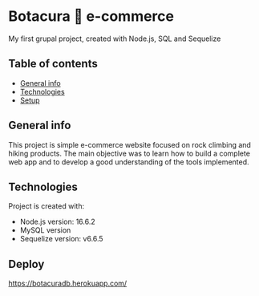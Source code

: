 # Botacura :mount_fuji: e-commerce

My first grupal project, created with Node.js, SQL and Sequelize

## Table of contents
* [General info](#general-info)
* [Technologies](#technologies)
* [Setup](#setup)

## General info
This project is simple e-commerce website focused on rock climbing and hiking products. The main objective
was to learn how to build a complete web app and to develop a good understanding of the tools implemented.
	
## Technologies
Project is created with:
* Node.js version: 16.6.2
* MySQL version
* Sequelize version: v6.6.5

## Deploy
https://botacuradb.herokuapp.com/
